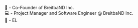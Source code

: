 👔 - Co-Founder of BreitbaND Inc. <br>
💻 - Project Manager and Software Engineer @ BreitbaND Inc. <br>
🧸 - EL

<!---
lamplnet/lamplnet is a ✨ special ✨ repository because its `README.md` (this file) appears on your GitHub profile.
You can click the Preview link to take a look at your changes.
--->
